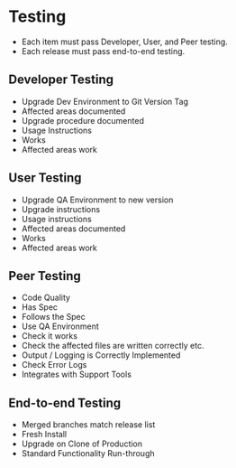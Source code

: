 # Testing

- Each item must pass Developer, User, and Peer testing.
- Each release must pass end-to-end testing.

## Developer Testing

- Upgrade Dev Environment to Git Version Tag
- Affected areas documented
- Upgrade procedure documented
- Usage Instructions
- Works
- Affected areas work

## User Testing

- Upgrade QA Environment to new version
- Upgrade instructions
- Usage instructions
- Affected areas documented
- Works
- Affected areas work

## Peer Testing

- Code Quality
- Has Spec
- Follows the Spec
- Use QA Environment
- Check it works
- Check the affected files are written correctly etc.
- Output / Logging is Correctly Implemented
- Check Error Logs
- Integrates with Support Tools

## End-to-end Testing

- Merged branches match release list
- Fresh Install
- Upgrade on Clone of Production
- Standard Functionality Run-through
